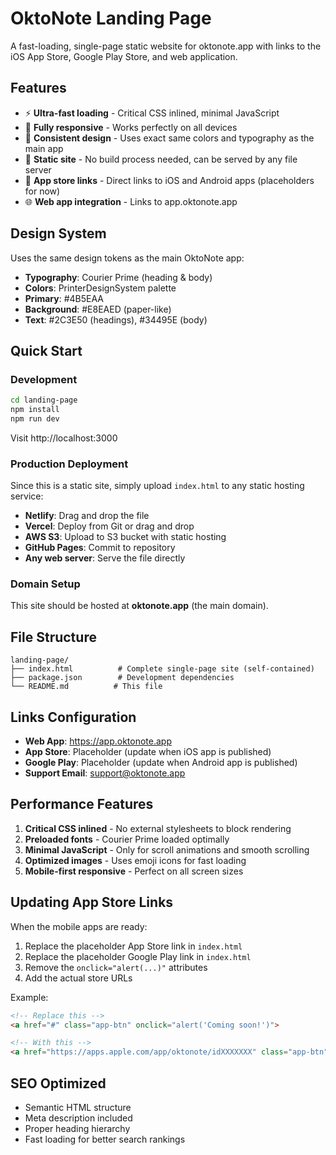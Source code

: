 # OktoNote Landing Page

A fast-loading, single-page static website for oktonote.app with links to the iOS App Store, Google Play Store, and web application.

## Features

- ⚡ **Ultra-fast loading** - Critical CSS inlined, minimal JavaScript
- 📱 **Fully responsive** - Works perfectly on all devices
- 🎨 **Consistent design** - Uses exact same colors and typography as the main app
- 🚀 **Static site** - No build process needed, can be served by any file server
- 🔗 **App store links** - Direct links to iOS and Android apps (placeholders for now)
- 🌐 **Web app integration** - Links to app.oktonote.app

## Design System

Uses the same design tokens as the main OktoNote app:

- **Typography**: Courier Prime (heading & body)
- **Colors**: PrinterDesignSystem palette
- **Primary**: #4B5EAA
- **Background**: #E8EAED (paper-like)
- **Text**: #2C3E50 (headings), #34495E (body)

## Quick Start

### Development
```bash
cd landing-page
npm install
npm run dev
```

Visit http://localhost:3000

### Production Deployment

Since this is a static site, simply upload `index.html` to any static hosting service:

- **Netlify**: Drag and drop the file
- **Vercel**: Deploy from Git or drag and drop
- **AWS S3**: Upload to S3 bucket with static hosting
- **GitHub Pages**: Commit to repository
- **Any web server**: Serve the file directly

### Domain Setup

This site should be hosted at **oktonote.app** (the main domain).

## File Structure

```
landing-page/
├── index.html          # Complete single-page site (self-contained)
├── package.json        # Development dependencies
└── README.md          # This file
```

## Links Configuration

- **Web App**: https://app.oktonote.app
- **App Store**: Placeholder (update when iOS app is published)
- **Google Play**: Placeholder (update when Android app is published)
- **Support Email**: support@oktonote.app

## Performance Features

1. **Critical CSS inlined** - No external stylesheets to block rendering
2. **Preloaded fonts** - Courier Prime loaded optimally
3. **Minimal JavaScript** - Only for scroll animations and smooth scrolling
4. **Optimized images** - Uses emoji icons for fast loading
5. **Mobile-first responsive** - Perfect on all screen sizes

## Updating App Store Links

When the mobile apps are ready:

1. Replace the placeholder App Store link in `index.html`
2. Replace the placeholder Google Play link in `index.html`
3. Remove the `onclick="alert(...)"` attributes
4. Add the actual store URLs

Example:
```html
<!-- Replace this -->
<a href="#" class="app-btn" onclick="alert('Coming soon!')">

<!-- With this -->
<a href="https://apps.apple.com/app/oktonote/idXXXXXXX" class="app-btn">
```

## SEO Optimized

- Semantic HTML structure
- Meta description included
- Proper heading hierarchy
- Fast loading for better search rankings